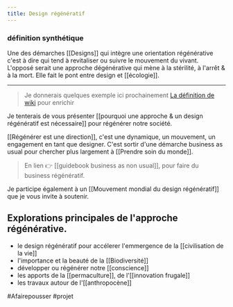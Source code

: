```yaml
---
title: Design régénératif
---
```


### définition synthétique
Une des démarches [[Designs]] qui intègre une orientation régénérative c'est à dire qui tend à revitaliser ou suivre le mouvement du vivant. L'opposé serait une approche dégénérative qui mène à la stérilité, à l'arrêt & à la mort. Elle fait le pont entre design et [[écologie]].

---

> Je donnerais quelques exemple ici prochainement
> [La définition de wiki](https://en.wikipedia.org/wiki/Regenerative_design) pour enrichir

Je tenterais de vous présenter [[pourquoi une approche & un design régénératif est nécessaire]] pour régénérer notre société. 

[[Régénérer est une direction]], c'est une dynamique, un mouvement, un engagement en tant que designer. 
C'est sortir d'une démarche business as usual pour chercher plus largement à [[Prendre soin du monde]]. 

> En lien 👉 [[guidebook business as non usual]], pour faire du business régénératif.

Je participe également à un [[Mouvement mondial du design régénératif]] que je vous invite à soutenir.

## Explorations principales de l'approche régénérative.
- le design régénératif pour accélerer l'emmergence de la [[civilisation de la vie]]
- l'importance et la beauté de la [[Biodiversité]]
- développer ou régénérer notre [[conscience]]
- les apports de la [[permaculture]], de l'[[innovation frugale]]
- les travaux autour de l'[[anthropocène]]

#Afairepousser #projet 
